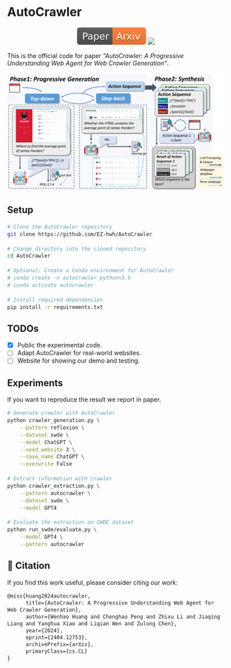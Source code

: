 # AutoCrawler

<div align="center">
    <a href="https://arxiv.org/abs/2404.12753"><img src="assets/Paper-Arxiv-orange.svg" ></a>
    <a href="https://hits.seeyoufarm.com"><img src="https://hits.seeyoufarm.com/api/count/incr/badge.svg?url=https%3A%2F%2Fgithub.com%2FEZ-hwh%2FAutoCrawler&count_bg=%2379C83D&title_bg=%23555555&icon=&icon_color=%23E7E7E7&title=hits&edge_flat=false"/></a>
    <!-- <a href="https://twitter.com/xuhaiya2483846/status/1654640739010351106"><img src='assets/-twitter-blue.svg'></a> -->
</div>


This is the official code for paper *"AutoCrawler: A Progressive Understanding Web Agent for Web
Crawler Generation"*.


![](asset/Framework.png)
## Setup 
```bash
# Clone the AutoCrawler repository
git clone https://github.com/EZ-hwh/AutoCrawler

# Change directory into the cloned repository
cd AutoCrawler

# Optional: Create a Conda environment for AutoCrawler
# conda create -n autocrawler python=3.9
# conda activate autocrawler

# Install required dependencies
pip install -r requirements.txt
```

## TODOs

- [x] Public the experimental code.
- [ ] Adapt AutoCrawler for real-world websites.
- [ ] Website for showing our demo and testing.

## Experiments
If you want to reproduce the result we report in paper.

```bash
# Generate crawler with AutoCrawler
python crawler_generation.py \
    --pattern reflexion \
    --dataset swde \
    --model ChatGPT \
    --seed_website 3 \
    --save_name ChatGPT \
    --overwrite False

# Extract information with crawler
python crawler_extraction.py \
    --pattern autocrawler \
    --dataset swde \
    --model GPT4

# Evaluate the extraction on SWDE dataset
python run_swde/evaluate.py \
    --model GPT4 \
    --pattern autocrawler
```

## 📝 Citation
If you find this work useful, please consider citing our work:
```
@misc{huang2024autocrawler,
      title={AutoCrawler: A Progressive Understanding Web Agent for Web Crawler Generation}, 
      author={Wenhao Huang and Chenghao Peng and Zhixu Li and Jiaqing Liang and Yanghua Xiao and Liqian Wen and Zulong Chen},
      year={2024},
      eprint={2404.12753},
      archivePrefix={arXiv},
      primaryClass={cs.CL}
}
```